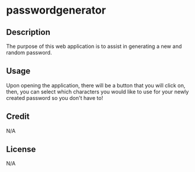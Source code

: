 # passwordgenerator

## Description

The purpose of this web application is to assist in generating a new and random password.

## Usage

Upon opening the application, there will be a button that you will click on, then, you can select which characters you would like to use for your newly created password so you don't have to!

## Credit

N/A

## License

N/A
